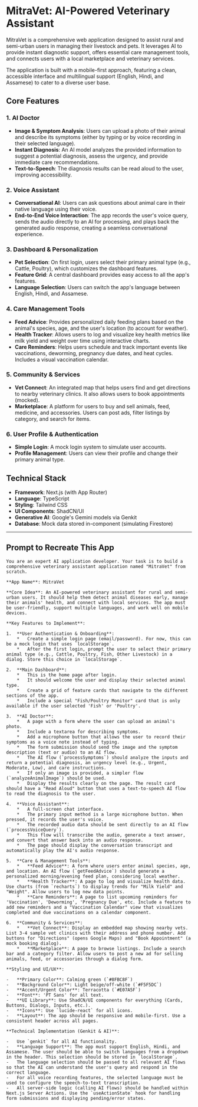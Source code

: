 # MitraVet: AI-Powered Veterinary Assistant

MitraVet is a comprehensive web application designed to assist rural and semi-urban users in managing their livestock and pets. It leverages AI to provide instant diagnostic support, offers essential care management tools, and connects users with a local marketplace and veterinary services.

The application is built with a mobile-first approach, featuring a clean, accessible interface and multilingual support (English, Hindi, and Assamese) to cater to a diverse user base.

## Core Features

### 1. **AI Doctor**
-   **Image & Symptom Analysis**: Users can upload a photo of their animal and describe its symptoms (either by typing or by voice recording in their selected language).
-   **Instant Diagnosis**: An AI model analyzes the provided information to suggest a potential diagnosis, assess the urgency, and provide immediate care recommendations.
-   **Text-to-Speech**: The diagnosis results can be read aloud to the user, improving accessibility.

### 2. **Voice Assistant**
-   **Conversational AI**: Users can ask questions about animal care in their native language using their voice.
-   **End-to-End Voice Interaction**: The app records the user's voice query, sends the audio directly to an AI for processing, and plays back the generated audio response, creating a seamless conversational experience.

### 3. **Dashboard & Personalization**
-   **Pet Selection**: On first login, users select their primary animal type (e.g., Cattle, Poultry), which customizes the dashboard features.
-   **Feature Grid**: A central dashboard provides easy access to all the app's features.
-   **Language Selection**: Users can switch the app's language between English, Hindi, and Assamese.

### 4. **Care Management Tools**
-   **Feed Advice**: Provides personalized daily feeding plans based on the animal's species, age, and the user's location (to account for weather).
-   **Health Tracker**: Allows users to log and visualize key health metrics like milk yield and weight over time using interactive charts.
-   **Care Reminders**: Helps users schedule and track important events like vaccinations, deworming, pregnancy due dates, and heat cycles. Includes a visual vaccination calendar.

### 5. **Community & Services**
-   **Vet Connect**: An integrated map that helps users find and get directions to nearby veterinary clinics. It also allows users to book appointments (mocked).
-   **Marketplace**: A platform for users to buy and sell animals, feed, medicine, and accessories. Users can post ads, filter listings by category, and search for items.

### 6. **User Profile & Authentication**
-   **Simple Login**: A mock login system to simulate user accounts.
-   **Profile Management**: Users can view their profile and change their primary animal type.

## Technical Stack

-   **Framework**: Next.js (with App Router)
-   **Language**: TypeScript
-   **Styling**: Tailwind CSS
-   **UI Components**: ShadCN/UI
-   **Generative AI**: Google's Gemini models via Genkit
-   **Database**: Mock data stored in-component (simulating Firestore)

---

## Prompt to Recreate This App

```
You are an expert AI application developer. Your task is to build a comprehensive veterinary assistant application named "MitraVet" from scratch.

**App Name**: MitraVet

**Core Idea**: An AI-powered veterinary assistant for rural and semi-urban users. It should help them detect animal diseases early, manage their animals' health, and connect with local services. The app must be user-friendly, support multiple languages, and work well on mobile devices.

**Key Features to Implement**:

1.  **User Authentication & Onboarding**:
    *   Create a simple login page (email/password). For now, this can be a mock login that uses `localStorage`.
    *   After the first login, prompt the user to select their primary animal type (e.g., Cattle, Poultry, Fish, Other Livestock) in a dialog. Store this choice in `localStorage`.

2.  **Main Dashboard**:
    *   This is the home page after login.
    *   It should welcome the user and display their selected animal type.
    *   Create a grid of feature cards that navigate to the different sections of the app.
    *   Include a special "Fish/Poultry Monitor" card that is only available if the user selected 'Fish' or 'Poultry'.

3.  **AI Doctor**:
    *   A page with a form where the user can upload an animal's photo.
    *   Include a textarea for describing symptoms.
    *   Add a microphone button that allows the user to record their symptoms as a voice note instead of typing.
    *   The form submission should send the image and the symptom description (text or audio) to an AI flow.
    *   The AI flow (`processSymptoms`) should analyze the inputs and return a potential diagnosis, an urgency level (e.g., Urgent, Moderate, Low), and care instructions.
    *   If only an image is provided, a simpler flow (`analyzeAnimalImage`) should be used.
    *   Display the results clearly on the page. The result card should have a "Read Aloud" button that uses a text-to-speech AI flow to read the diagnosis to the user.

4.  **Voice Assistant**:
    *   A full-screen chat interface.
    *   The primary input method is a large microphone button. When pressed, it records the user's voice.
    *   The recorded audio data should be sent directly to an AI flow (`processVoiceQuery`).
    *   This flow will transcribe the audio, generate a text answer, and convert that answer back into an audio response.
    *   The page should display the conversation transcript and automatically play the AI's audio response.

5.  **Care & Management Tools**:
    *   **Feed Advice**: A form where users enter animal species, age, and location. An AI flow (`getFeedAdvice`) should generate a personalized morning/evening feed plan, considering local weather.
    *   **Health Tracker**: A page to log and visualize health data. Use charts (from `recharts`) to display trends for "Milk Yield" and "Weight". Allow users to log new data points.
    *   **Care Reminders**: A page to list upcoming reminders for 'Vaccination', 'Deworming', 'Pregnancy Due', etc. Include a feature to add new reminders and a "Vaccination Calendar" view that visualizes completed and due vaccinations on a calendar component.

6.  **Community & Services**:
    *   **Vet Connect**: Display an embedded map showing nearby vets. List 3-4 sample vet clinics with their address and phone number. Add buttons for "Directions" (opens Google Maps) and "Book Appointment" (a mock booking dialog).
    *   **Marketplace**: A page to browse listings. Include a search bar and a category filter. Allow users to post a new ad for selling animals, feed, or accessories through a dialog form.

**Styling and UI/UX**:

-   **Primary Color**: Calming green (`#8FBC8F`)
-   **Background Color**: Light beige/off-white (`#F5F5DC`)
-   **Accent/Urgent Color**: Terracotta (`#E07A5F`)
-   **Font**: 'PT Sans' for all text.
-   **UI Library**: Use ShadCN/UI components for everything (Cards, Buttons, Dialogs, Inputs, etc.).
-   **Icons**: Use `lucide-react` for all icons.
-   **Layout**: The app should be responsive and mobile-first. Use a consistent header across all pages.

**Technical Implementation (Genkit & AI)**:

-   Use `genkit` for all AI functionality.
-   **Language Support**: The app must support English, Hindi, and Assamese. The user should be able to switch languages from a dropdown in the header. This selection should be stored in `localStorage`.
-   The language selection should be passed to all relevant AI flows so that the AI can understand the user's query and respond in the correct language.
-   For all voice recording features, the selected language must be used to configure the speech-to-text transcription.
-   All server-side logic (calling AI flows) should be handled within Next.js Server Actions. Use the `useActionState` hook for handling form submissions and displaying pending/error states.
```